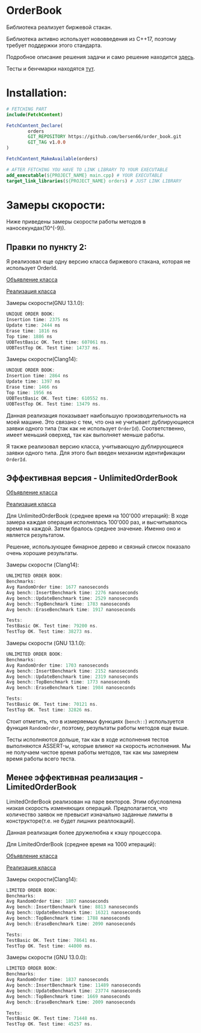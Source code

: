 # OrderBook

Библиотека реализует биржевой стакан.

Библиотека активно использует нововведения из C++17, поэтому требует поддержки
этого стандарта.

Подробное описание решения задачи и само решение
находится [здесь](https://github.com/bersen66/order_book/tree/main/lib).

Тесты и бенчмарки
находятся [тут](https://github.com/bersen66/order_book/tree/main/tests).

# Installation:

```CMake
# FETCHING PART
include(FetchContent)

FetchContent_Declare(
        orders
        GIT_REPOSITORY https://github.com/bersen66/order_book.git
        GIT_TAG v1.0.0
)

FetchContent_MakeAvailable(orders)

# AFTER FETCHING YOU HAVE TO LINK LIBRARY TO YOUR EXECUTABLE
add_executable(${PROJECT_NAME} main.cpp) # YOUR EXECUTABLE
target_link_libraries(${PROJECT_NAME} orders) # JUST LINK LIBRARY
```

# Замеры скорости:

Ниже приведены замеры скорости работы методов в наносекундах(10^(-9)).

## Правки по пункту 2:

Я реализовал еще одну версию класса биржевого стакана, которая не использует
OrderId.

[Объявление класса](https://github.com/bersen66/order_book/blob/main/lib/include/orders/unique_order_book.hpp)

[Реализация класса](https://github.com/bersen66/order_book/blob/main/lib/src/unique_order_book.cpp)

Замеры скорости(GNU 13.1.0):

```c++
UNIQUE ORDER BOOK:
Insertion time: 2375 ns
Update time: 2444 ns
Erase time: 1816 ns
Top time: 1886 ns
UOBTestBasic OK. Test time: 607061 ns.
UOBTestTop OK. Test time: 14737 ns.
```

Замеры скорости(Clang14):

```c++
UNIQUE ORDER BOOK:
Insertion time: 2864 ns
Update time: 1397 ns
Erase time: 1466 ns
Top time: 1956 ns
UOBTestBasic OK. Test time: 610552 ns.
UOBTestTop OK. Test time: 13479 ns.
```

Данная реализация показывает наибольшую производительность на моей машине. Это
связано с тем, что она не учитывает дублирующиеся заявки одного типа (так как не
использует ```OrderId```). Соответственно, имеет меньший оверхед, так как
выполняет меньше работы.

Я также реализовал версию класса, учитывающую дублирующиеся заявки одного типа.
Для этого был введен механизм идентификации ```OrderId```.

## Эффективная версия - UnlimitedOrderBook


[Объявление класса](https://github.com/bersen66/order_book/blob/main/lib/include/orders/unlimited_order_book.hpp)

[Реализация класса](https://github.com/bersen66/order_book/blob/main/lib/src/unlimited_order_book.cpp)


Для UnlimitedOrderBook (среднее время на 100'000 итераций):
В ходе замера каждая операция исполнялась 100'000 раз, и высчитывалось время на
каждой. Затем бралось среднее значение. Именно оно и является результатом.

Решение, использующее бинарное дерево и связный список показало очень хорошие
результаты.

Замеры скорости (Clang14):
```c++
UNLIMITED ORDER BOOK:
Benchmarks:
Avg RandomOrder time: 1677 nanoseconds
Avg bench::InsertBenchmark time: 2276 nanoseconds
Avg bench::UpdateBenchmark time: 2529 nanoseconds
Avg bench::TopBenchmark time: 1783 nanoseconds
Avg bench::EraseBenchmark time: 1917 nanoseconds

Tests:
TestBasic OK. Test time: 79200 ns.
TestTop OK. Test time: 38273 ns.
```

Замеры скорости (GNU 13.1.0):
```c++
UNLIMITED ORDER BOOK:
Benchmarks:
Avg RandomOrder time: 1703 nanoseconds
Avg bench::InsertBenchmark time: 2152 nanoseconds
Avg bench::UpdateBenchmark time: 2319 nanoseconds
Avg bench::TopBenchmark time: 1773 nanoseconds
Avg bench::EraseBenchmark time: 1984 nanoseconds

Tests:
TestBasic OK. Test time: 70121 ns.
TestTop OK. Test time: 32826 ns.
```

Стоит отметить, что в измеряемых функциях (```bench::```)
используется функция ```RandomOrder```, поэтому, результаты работы методов еще
выше.

Тесты исполняются дольше, так как в ходе исполнения тестов выполняются ASSERT-ы,
которые влияют на скорость исполнения. Мы не получаем чистое время работы
методов, так как мы замеряем время работы
всего теста.

## Менее эффективная реализация - LimitedOrderBook

LimitedOrderBook реализован на паре векторов. Этим обусловлена низкая скорость
изменяющих операций. Предполагается, что количество заявок не превысит
изначально заданные лимиты в конструкторе(т.е. не будет лишних реаллокаций).

Данная реализация более дружелюбна к кэшу процессора.

Для LimitedOrderBook (среднее время на 1000 итераций):

[Объявление класса](https://github.com/bersen66/order_book/blob/main/lib/include/orders/limited_order_book.hpp)

[Реализация класса](https://github.com/bersen66/order_book/blob/main/lib/src/limited_order_book.cpp)

Замеры скорости(Clang14):
```c++
LIMITED ORDER BOOK:
Benchmarks:
Avg RandomOrder time: 1807 nanoseconds
Avg bench::InsertBenchmark time: 8813 nanoseconds
Avg bench::UpdateBenchmark time: 16321 nanoseconds
Avg bench::TopBenchmark time: 1788 nanoseconds
Avg bench::EraseBenchmark time: 2090 nanoseconds

Tests:
TestBasic OK. Test time: 78641 ns.
TestTop OK. Test time: 44000 ns.
```

Замеры скорости (GNU 13.0.0):

```c++
LIMITED ORDER BOOK:
Benchmarks:
Avg RandomOrder time: 1837 nanoseconds
Avg bench::InsertBenchmark time: 11489 nanoseconds
Avg bench::UpdateBenchmark time: 23774 nanoseconds
Avg bench::TopBenchmark time: 1669 nanoseconds
Avg bench::EraseBenchmark time: 2009 nanoseconds

Tests:
TestBasic OK. Test time: 71448 ns.
TestTop OK. Test time: 45257 ns.
```

